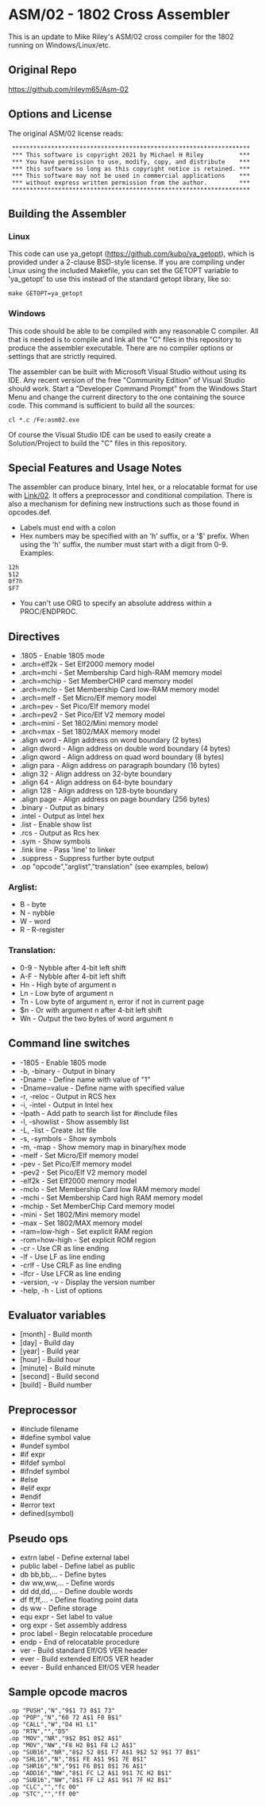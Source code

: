 
# ASM/02 - 1802 Cross Assembler

This is an update to Mike Riley's ASM/02 cross compiler for the 1802 running on Windows/Linux/etc.

## Original Repo
https://github.com/rileym65/Asm-02

## Options and License

The original ASM/02 license reads:
```
 *******************************************************************
 *** This software is copyright 2021 by Michael H Riley          ***
 *** You have permission to use, modify, copy, and distribute    ***
 *** this software so long as this copyright notice is retained. ***
 *** This software may not be used in commercial applications    ***
 *** without express written permission from the author.         ***
 *******************************************************************
```

## Building the Assembler

### Linux

This code can use ya_getopt (https://github.com/kubo/ya_getopt), which is provided under a 2-clause BSD-style license.
If you are compiling under Linux using the included Makefile, you can set the GETOPT variable to 'ya_getopt' to use this instead of the standard getopt library, like so:

```shell
make GETOPT=ya_getopt
```

### Windows

This code should be able to be compiled with any reasonable C compiler.
All that is needed is to compile and link all the "C" files in this repository to produce the assembler executable.
There are no compiler options or settings that are strictly required.

The assembler can be built with Microsoft Visual Studio without using its IDE.
Any recent version of the free "Community Edition" of Visual Studio should work.
Start a "Developer Command Prompt" from the Windows Start Menu and change the current directory to the one containing the source code.
This command is sufficient to build all the sources:

```shell
cl *.c /Fe:asm02.exe
```

Of course the Visual Studio IDE can be used to easily create a Solution/Project to build the "C" files in this repository.

## Special Features and Usage Notes
The assembler can produce binary, Intel hex, or a relocatable format for use with [Link/02](https://github.com/arhefner/Link-02).
It offers a preprocessor and conditional compilation. There is also a mechanism for defining new instructions
such as those found in opcodes.def.

* Labels must end with a colon
* Hex numbers may be specified with an 'h' suffix, or a '$' prefix. When using the 'h' suffix, the number must start with a digit from 0-9.  
Examples:
```
12h
$12
0f7h
$F7
```
* You can't use ORG to specify an absolute address within a PROC/ENDPROC.

## Directives

* .1805        - Enable 1805 mode
* .arch=elf2k  - Set Elf2000 memory model
* .arch=mchi   - Set Membership Card high-RAM memory model
* .arch=mchip  - Set MemberCHIP card memory model
* .arch=mclo   - Set Membership Card low-RAM memory model
* .arch=melf   - Set Micro/Elf memory model
* .arch=pev    - Set Pico/Elf memory model
* .arch=pev2   - Set Pico/Elf V2 memory model
* .arch=mini   - Set 1802/Mini memory model
* .arch=max    - Set 1802/MAX memory model
* .align word  - Align address on word boundary (2 bytes)
* .align dword - Align address on double word boundary (4 bytes)
* .align qword - Align address on quad word boundary (8 bytes)
* .align para  - Align address on paragraph boundary (16 bytes)
* .align 32    - Align address on 32-byte boundary
* .align 64    - Align address on 64-byte boundary
* .align 128   - Align address on 128-byte boundary
* .align page  - Align address on page boundary (256 bytes)
* .binary      - Output as binary
* .intel       - Output as Intel hex
* .list        - Enable show list
* .rcs         - Output as Rcs hex
* .sym         - Show symbols
* .link line   - Pass 'line' to linker
* .suppress    - Suppress further byte output
* .op "opcode","arglist","translation" (see examples, below)

### Arglist:

*  B - byte
*  N - nybble
*  W - word
*  R - R-register

### Translation:
*  0-9 - Nybble after 4-bit left shift
*  A-F - Nybble after 4-bit left shift
*  Hn  - High byte of argument n
*  Ln  - Low byte of argument n
*  Tn  - Low byte of argument n, error if not in current page
*  $n  - Or with argument n after 4-bit left shift
*  Wn  - Output the two bytes of word argument n

## Command line switches
* -1805         - Enable 1805 mode
* -b, -binary   - Output in binary
* -Dname        - Define name with value of "1"
* -Dname=value  - Define name with specified value
* -r, -reloc    - Output in RCS hex
* -i, -intel    - Output in Intel hex
* -Ipath        - Add path to search list for #include files
* -l, -showlist - Show assembly list
* -L, -list     - Create .lst file
* -s, -symbols  - Show symbols
* -m, -map      - Show memory map in binary/hex mode
* -melf         - Set Micro/Elf memory model
* -pev          - Set Pico/Elf memory model
* -pev2         - Set Pico/Elf V2 memory model
* -elf2k        - Set Elf2000 memory model
* -mclo         - Set Membership Card low RAM memory model
* -mchi         - Set Membership Card high RAM memory model
* -mchip        - Set MemberChip Card memory model
* -mini         - Set 1802/Mini memory model
* -max          - Set 1802/MAX memory model
* -ram=low-high - Set explicit RAM region
* -rom=how-high - Set explicit ROM region
* -cr           - Use CR as line ending
* -lf           - Use LF as line ending
* -crlf         - Use CRLF as line ending
* -lfcr         - Use LFCR as line ending
* -version, -v  - Display the version number
* -help, -h     - List of options

## Evaluator variables
* [month]         - Build month
* [day]           - Build day
* [year]          - Build year
* [hour]          - Build hour
* [minute]        - Build minute
* [second]        - Build second
* [build]         - Build number

## Preprocessor
* #include filename
* #define symbol value
* #undef symbol
* #if expr
* #ifdef symbol
* #ifndef symbol
* #else
* #elif expr
* #endif
* #error text
* defined(symbol)

## Pseudo ops
* extrn label   - Define external label
* public label  - Define label as public
* db  bb,bb,... - Define bytes
* dw  ww,ww,... - Define words
* dd  dd,dd,... - Define double words
* df  ff,ff,... - Define floating point data
* ds  ww        - Define storage
* equ expr      - Set label to value
* org expr      - Set assembly address
* proc label    - Begin relocatable procedure
* endp          - End of relocatable procedure
* ver           - Build standard Elf/OS VER header
* ever          - Build extended Elf/OS VER header
* eever         - Build enhanced Elf/OS VER header
  
## Sample opcode macros
```
.op "PUSH","N","9$1 73 8$1 73"
.op "POP","N","60 72 A$1 F0 B$1"
.op "CALL","W","D4 H1 L1"
.op "RTN","","D5"
.op "MOV","NR","9$2 B$1 8$2 A$1"
.op "MOV","NW","F8 H2 B$1 F8 L2 A$1"
.op "SUB16","NR","8$2 52 8$1 F7 A$1 9$2 52 9$1 77 B$1"
.op "SHL16","N","8$1 FE A$1 9$1 7E B$1"
.op "SHR16","N","9$1 F6 B$1 8$1 76 A$1"
.op "ADD16","NW","8$1 FC L2 A$1 9$1 7C H2 B$1"
.op "SUB16","NW","8$1 FF L2 A$1 9$1 7F H2 B$1"
.op "CLC","","fc 00"
.op "STC","","ff 00"
```

